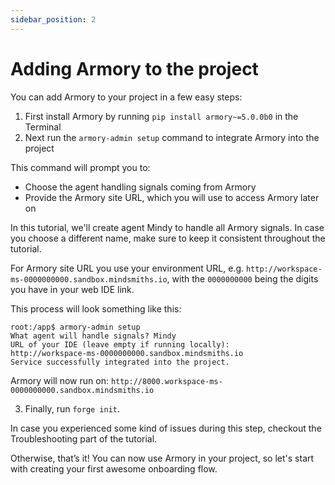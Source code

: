 ```yaml
---
sidebar_position: 2
---
```


# Adding Armory to the project

You can add Armory to your project in a few easy steps:
1. First install Armory by running ```pip install armory~=5.0.0b0``` in the Terminal
2. Next run the ```armory-admin setup``` command to integrate Armory into the project  

This command will prompt you to:
   * Choose the agent handling signals coming from Armory
   * Provide the Armory site URL, which you will use to access Armory later on

In this tutorial, we'll create agent Mindy to handle all Armory signals. In case you choose a different name, make sure to keep it consistent throughout the tutorial.

For Armory site URL you use your environment URL, e.g. 
`http://workspace-ms-0000000000.sandbox.mindsmiths.io`, with the `0000000000` being the digits you have in your web IDE link.

This process will look something like this:

```console
root:/app$ armory-admin setup
What agent will handle signals? Mindy
URL of your IDE (leave empty if running locally): 
http://workspace-ms-0000000000.sandbox.mindsmiths.io
Service successfully integrated into the project.
```

Armory will now run on:
```http://8000.workspace-ms-0000000000.sandbox.mindsmiths.io```

 
3. Finally, run ```forge init```. 

In case you experienced some kind of issues during this step, checkout the Troubleshooting part of the tutorial.

Otherwise, that’s it! You can now use Armory in your project, so let's start with creating your first awesome onboarding flow.